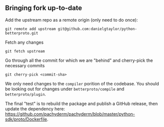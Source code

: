 
## Bringing fork up-to-date
Add the upstream repo as a remote origin (only need to do once):
```
git remote add upstream git@github.com:danielgtaylor/python-betterproto.git
```

Fetch any changes
```
git fetch upstream
```

Go through all the commit for which we are "behind" and cherry-pick the necessary commits
```
git cherry-pick <commit-sha>
```

We only need changes to the `compiler` porition of the codebase.
You should be looking out for changes under 
  `betterproto/compile` and `betterproto/plugin`.

The final "test" is to rebuild the package and publish a GitHub release, then update the
dependency here: https://github.com/pachyderm/pachyderm/blob/master/python-sdk/proto/Dockerfile.
